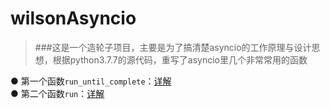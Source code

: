 # wilsonAsyncio


>###这是一个造轮子项目，主要是为了搞清楚asyncio的工作原理与设计思想，根据python3.7.7的源代码，重写了asyncio里几个非常常用的函数

● 第一个函数`run_until_complete`：[详解](https://www.cnblogs.com/MrVolleyball/p/15709855.html)  
● 第二个函数`run`：[详解](https://www.cnblogs.com/MrVolleyball/p/15739907.html)  